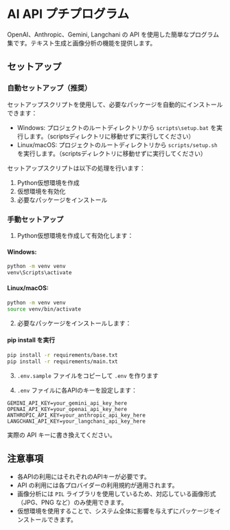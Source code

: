 # AI API プチプログラム

OpenAI、Anthropic、Gemini, Langchani の API を使用した簡単なプログラム集です。テキスト生成と画像分析の機能を提供します。

## セットアップ

### 自動セットアップ（推奨）

セットアップスクリプトを使用して、必要なパッケージを自動的にインストールできます：

- Windows: プロジェクトのルートディレクトリから `scripts\setup.bat` を実行します。（scriptsディレクトリに移動せずに実行してください）
- Linux/macOS: プロジェクトのルートディレクトリから `scripts/setup.sh` を実行します。（scriptsディレクトリに移動せずに実行してください）

セットアップスクリプトは以下の処理を行います：
1. Python仮想環境を作成
2. 仮想環境を有効化
3. 必要なパッケージをインストール

### 手動セットアップ

1. Python仮想環境を作成して有効化します：

#### Windows:
```bash
python -m venv venv
venv\Scripts\activate
```

#### Linux/macOS:
```bash
python -m venv venv
source venv/bin/activate
```

2. 必要なパッケージをインストールします：

#### pip install を実行

```bash
pip install -r requirements/base.txt
pip install -r requirements/main.txt
```
3. `.env.sample` ファイルをコピーして `.env` を作ります


4. `.env` ファイルに各APIのキーを設定します：

```
GEMINI_API_KEY=your_gemini_api_key_here
OPENAI_API_KEY=your_openai_api_key_here
ANTHROPIC_API_KEY=your_anthropic_api_key_here
LANGCHANI_API_KEY=your_langchani_api_key_here
```

実際の API キーに書き換えてください。

## 注意事項

- 各APIの利用にはそれぞれのAPIキーが必要です。
- API の利用には各プロバイダーの利用規約が適用されます。
- 画像分析には `PIL` ライブラリを使用しているため、対応している画像形式（JPG、PNG など）のみ使用できます。
- 仮想環境を使用することで、システム全体に影響を与えずにパッケージをインストールできます。
